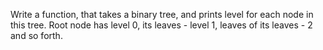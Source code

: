 
Write a function, that takes a binary tree, and prints level for each node in this tree.
Root node has level 0, its leaves - level 1, leaves of its leaves - 2 and so forth.
